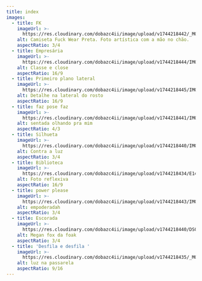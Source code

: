 ```yaml
---
title: index
images:
  - title: FK
    imageUrl: >-
      https://res.cloudinary.com/dobazc4ii/image/upload/v1744218442/_MG_9923_ftweyq.jpg
    alt: Camiseta Fuck Wear Preta. Foto artística com a mão no chão.
    aspectRatio: 3/4
  - title: Empresária
    imageUrl: >-
      https://res.cloudinary.com/dobazc4ii/image/upload/v1744218444/IMG_8225_dtkzu5.jpg
    alt: Classe e close
    aspectRatio: 16/9
  - title: Primeiro plano lateral
    imageUrl: >-
      https://res.cloudinary.com/dobazc4ii/image/upload/v1744218445/IMG_8302_tkmxru.jpg
    alt: Detalhe na lateral do rosto
    aspectRatio: 16/9
  - title: faz pose faz
    imageUrl: >-
      https://res.cloudinary.com/dobazc4ii/image/upload/v1744218441/IMG_8301_jt8dmd.jpg
    alt: sentada olhando pra mim
    aspectRatio: 4/3
  - title: Silhueta
    imageUrl: >-
      https://res.cloudinary.com/dobazc4ii/image/upload/v1744218440/IMG_8323_nwcga1.jpg
    alt: Contra a luz
    aspectRatio: 3/4
  - title: Biblioteca
    imageUrl: >-
      https://res.cloudinary.com/dobazc4ii/image/upload/v1744218434/E1454E7D-267A-4BAB-AF14-5C6FA413423A_ufswcf.jpg
    alt: Foto reflexiva
    aspectRatio: 16/9
  - title: power please
    imageUrl: >-
      https://res.cloudinary.com/dobazc4ii/image/upload/v1744218443/IMG_8222_ozszuc.jpg
    alt: empoderadah
    aspectRatio: 3/4
  - title: Escorada
    imageUrl: >-
      https://res.cloudinary.com/dobazc4ii/image/upload/v1744218440/DSC_0319-41_wbzfcw.jpg
    alt: Megan fox da foak
    aspectRatio: 3/4
  - title: 'Desfila e desfila '
    imageUrl: >-
      https://res.cloudinary.com/dobazc4ii/image/upload/v1744218435/_MG_0183_f6fu8j.jpg
    alt: luz na passarela
    aspectRatio: 9/16
---
```


